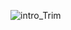 ![intro_Trim](https://user-images.githubusercontent.com/88178000/127735210-c824ab80-8438-4c44-b362-2c2404146b0f.gif)
<center>  <h3><a href="mailto:radioactivenarendra@gmail.com"></h3></center>
